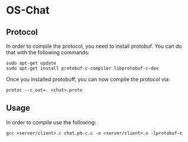 # OS-Chat

## Protocol
In order to compile the protocol, you need to install protobuf. You can do that with the following commands:
```
sudo apt-get update
sudo apt-get install protobuf-c-compiler libprotobuf-c-dev
```
Once you installed protobuff, you can now compile the protocol via:
```
protoc --c_out=. <chat>.proto 
```

## Usage
In order to compile use the following:
```
gcc <server/client>.c chat.pb-c.c -o <server/client>.o -lprotobuf-c
```
